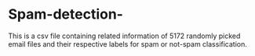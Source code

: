 # Spam-detection-
This is a csv file containing related information of 5172 randomly picked email files and their respective labels for spam or not-spam classification.
